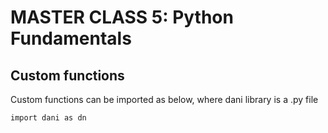 # MASTER CLASS 5: Python Fundamentals

## Custom functions 

Custom functions can be imported as below, where dani library is a .py file

	import dani as dn 
